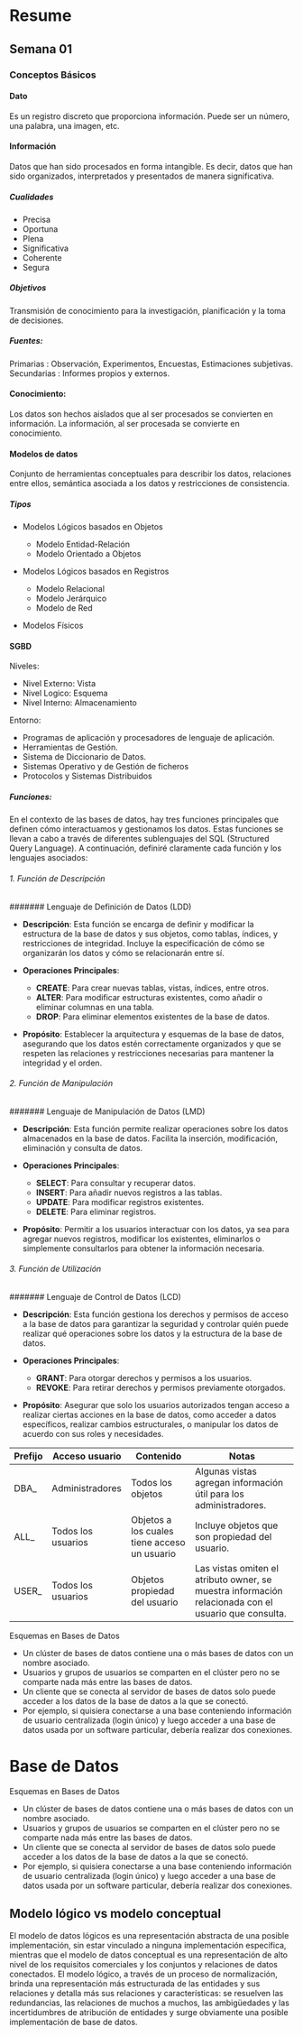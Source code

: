 # Resume

## Semana 01

### Conceptos Básicos

#### Dato

Es un registro discreto que proporciona información. Puede ser un número, una palabra, una imagen, etc.

#### Información

Datos que han sido procesados en forma intangible. Es decir, datos que han sido organizados, interpretados y presentados de manera significativa.

##### Cualidades
- Precisa
- Oportuna
- Plena
- Significativa
- Coherente
- Segura

##### Objetivos
Transmisión de conocimiento para la investigación, planificación y la toma de decisiones.

##### Fuentes:
Primarias : Observación, Experimentos, Encuestas, Estimaciones subjetivas.
Secundarias : Informes propios y externos.

#### Conocimiento:

Los datos son hechos aislados que al ser procesados se convierten en información. La información, al ser procesada se convierte en conocimiento.

#### Modelos de datos

Conjunto de herramientas conceptuales para describir los datos, relaciones entre ellos, semántica asociada a los datos y restricciones de consistencia.

##### Tipos

- Modelos Lógicos basados en Objetos
  - Modelo Entidad-Relación
  - Modelo Orientado a Objetos

- Modelos Lógicos basados en Registros
  - Modelo Relacional
  - Modelo Jerárquico
  - Modelo de Red
- Modelos Físicos

#### SGBD

Niveles:

- Nivel Externo: Vista
- Nivel Logico: Esquema
- Nivel Interno: Almacenamiento

Entorno:

- Programas de aplicación y procesadores de lenguaje de aplicación.
- Herramientas de Gestión.
- Sistema de Diccionario de Datos.
- Sistemas Operativo y de Gestión de ficheros
- Protocolos y Sistemas Distribuidos

##### Funciones:

En el contexto de las bases de datos, hay tres funciones principales que definen cómo interactuamos y gestionamos los datos. Estas funciones se llevan a cabo a través de diferentes sublenguajes del SQL (Structured Query Language). A continuación, definiré claramente cada función y los lenguajes asociados:

###### 1. Función de Descripción

####### Lenguaje de Definición de Datos (LDD)

- **Descripción**: Esta función se encarga de definir y modificar la estructura de la base de datos y sus objetos, como tablas, índices, y restricciones de integridad. Incluye la especificación de cómo se organizarán los datos y cómo se relacionarán entre sí.
  
- **Operaciones Principales**: 
  - **CREATE**: Para crear nuevas tablas, vistas, índices, entre otros.
  - **ALTER**: Para modificar estructuras existentes, como añadir o eliminar columnas en una tabla.
  - **DROP**: Para eliminar elementos existentes de la base de datos.

- **Propósito**: Establecer la arquitectura y esquemas de la base de datos, asegurando que los datos estén correctamente organizados y que se respeten las relaciones y restricciones necesarias para mantener la integridad y el orden.

###### 2. Función de Manipulación

####### Lenguaje de Manipulación de Datos (LMD)

- **Descripción**: Esta función permite realizar operaciones sobre los datos almacenados en la base de datos. Facilita la inserción, modificación, eliminación y consulta de datos.
  
- **Operaciones Principales**: 
  - **SELECT**: Para consultar y recuperar datos.
  - **INSERT**: Para añadir nuevos registros a las tablas.
  - **UPDATE**: Para modificar registros existentes.
  - **DELETE**: Para eliminar registros.

- **Propósito**: Permitir a los usuarios interactuar con los datos, ya sea para agregar nuevos registros, modificar los existentes, eliminarlos o simplemente consultarlos para obtener la información necesaria.

###### 3. Función de Utilización

####### Lenguaje de Control de Datos (LCD)

- **Descripción**: Esta función gestiona los derechos y permisos de acceso a la base de datos para garantizar la seguridad y controlar quién puede realizar qué operaciones sobre los datos y la estructura de la base de datos.
  
- **Operaciones Principales**: 
  - **GRANT**: Para otorgar derechos y permisos a los usuarios.
  - **REVOKE**: Para retirar derechos y permisos previamente otorgados.

- **Propósito**: Asegurar que solo los usuarios autorizados tengan acceso a realizar ciertas acciones en la base de datos, como acceder a datos específicos, realizar cambios estructurales, o manipular los datos de acuerdo con sus roles y necesidades.




| Prefijo | Acceso usuario        | Contenido                          | Notas                                                                 |
|---------|----------------------|------------------------------------|-----------------------------------------------------------------------|
| DBA_    | Administradores      | Todos los objetos                  | Algunas vistas agregan información útil para los administradores.     |
| ALL_    | Todos los usuarios   | Objetos a los cuales tiene acceso un usuario | Incluye objetos que son propiedad del usuario.                        |
| USER_   | Todos los usuarios   | Objetos propiedad del usuario       | Las vistas omiten el atributo owner, se muestra información relacionada con el usuario que consulta.           |


Esquemas en Bases de Datos
- Un clúster de bases de datos contiene una o más bases de datos con un nombre asociado.
- Usuarios y grupos de usuarios se comparten en el clúster pero no se comparte nada más entre las bases de datos.
- Un cliente que se conecta al servidor de bases de datos solo puede acceder a los datos de la base de datos a la que se conectó.
- Por ejemplo, si quisiera conectarse a una base conteniendo información de usuario centralizada (login único) y luego acceder a una base de datos usada por un software particular, debería realizar dos conexiones.

# Base de Datos

Esquemas en Bases de Datos
- Un clúster de bases de datos contiene una o más bases de datos con un nombre asociado.
- Usuarios y grupos de usuarios se comparten en el clúster pero no se comparte nada más entre las bases de datos.
- Un cliente que se conecta al servidor de bases de datos solo puede acceder a los datos de la base de datos a la que se conectó.
- Por ejemplo, si quisiera conectarse a una base conteniendo información de usuario centralizada (login único) y luego acceder a una base de datos usada por un software particular, debería realizar dos conexiones.


## Modelo lógico vs modelo conceptual

 El modelo de datos lógicos es una representación abstracta de una posible implementación, sin estar vinculado a ninguna implementación específica, mientras que el modelo de datos conceptual es una representación de alto nivel de los requisitos comerciales y los conjuntos y relaciones de datos conectados. El modelo lógico, a través de un proceso de normalización, brinda una representación más estructurada de las entidades y sus relaciones y detalla más sus relaciones y características: se resuelven las redundancias, las relaciones de muchos a muchos, las ambigüedades y las incertidumbres de atribución de entidades y surge obviamente una posible implementación de base de datos.


 